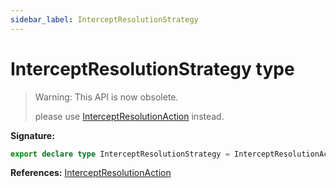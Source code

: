 ```yaml
---
sidebar_label: InterceptResolutionStrategy
---
```


# InterceptResolutionStrategy type

> Warning: This API is now obsolete.
>
> please use [InterceptResolutionAction](./puppeteer.interceptresolutionaction.md) instead.

**Signature:**

```typescript
export declare type InterceptResolutionStrategy = InterceptResolutionAction;
```

**References:** [InterceptResolutionAction](./puppeteer.interceptresolutionaction.md)
